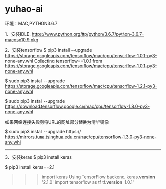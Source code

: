 # yuhao-ai



环境：MAC,PYTHON3.6.7

1、安装IDLE.
https://www.python.org/ftp/python/3.6.7/python-3.6.7-macosx10.9.pkg

2、安装tensorflow
$ pip3 install --upgrade https://storage.googleapis.com/tensorflow/mac/cpu/tensorflow-1.0.1-py3-none-any.whl
Collecting tensorflow==1.0.1 from https://storage.googleapis.com/tensorflow/mac/cpu/tensorflow-1.0.1-py3-none-any.whl

 $ sudo pip3 install --upgrade https://storage.googleapis.com/tensorflow/mac/cpu/tensorflow-1.2.1-py3-none-any.whl
 
$ sudo pip3 install --upgrade https://download.tensorflow.google.cn/mac/cpu/tensorflow-1.8.0-py3-none-any.whl

如果网络连接失败则将URL的网址部分替换为清华镜像

$ sudo pip3 install --upgrade https:// https://mirrors.tuna.tsinghua.edu.cn/mac/cpu/tensorflow-1.3.0-py3-none-any.whl

--------------------- 


3、安装keras
$ pip3 install keras

$ pip3 install keras==2.1



>>> import keras
Using TensorFlow backend.
>>> keras.__version__
'2.1.0'
>>> import tensorflow as tf
>>> tf.__version__
'1.0.1'
>>> 
